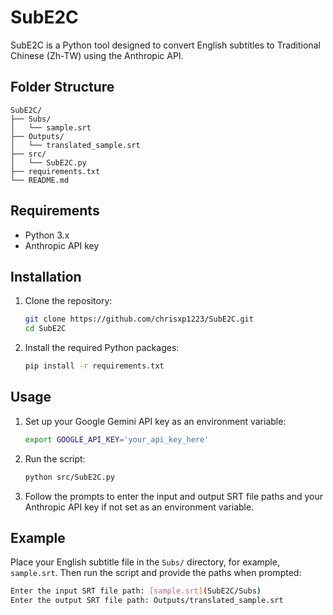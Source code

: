 # SubE2C

SubE2C is a Python tool designed to convert English subtitles to Traditional Chinese (Zh-TW) using the Anthropic API.

## Folder Structure
```
SubE2C/
├── Subs/
│   └── sample.srt
├── Outputs/
│   └── translated_sample.srt
├── src/
│   └── SubE2C.py
├── requirements.txt
└── README.md
```
## Requirements

- Python 3.x
- Anthropic API key

## Installation

1. Clone the repository:
    ```sh
    git clone https://github.com/chrisxp1223/SubE2C.git
    cd SubE2C
    ```

2. Install the required Python packages:
    ```sh
    pip install -r requirements.txt
    ```

## Usage

1. Set up your Google Gemini API key as an environment variable:
    ```sh
    export GOOGLE_API_KEY='your_api_key_here'
    ```

2. Run the script:
    ```sh
    python src/SubE2C.py
    ```

3. Follow the prompts to enter the input and output SRT file paths and your Anthropic API key if not set as an environment variable.

## Example

Place your English subtitle file in the `Subs/` directory, for example, `sample.srt`. Then run the script and provide the paths when prompted:

```sh
Enter the input SRT file path: [sample.srt](SubE2C/Subs)
Enter the output SRT file path: Outputs/translated_sample.srt